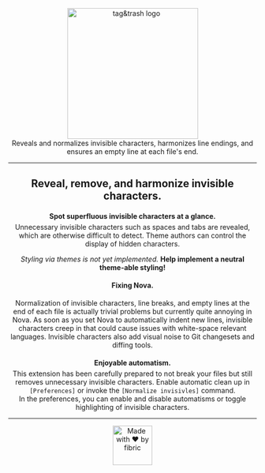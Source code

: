 <div align="center">

<img src="https://gitlab.com/fibric/tag-and-trash-nova-extension/-/raw/main/Images/logo/tag&trash-logo-small.svg" alt="tag&trash logo" width="265">

<p style="margin: 0 auto 0">
Reveals and normalizes invisible characters, harmonizes line endings, and ensures an empty line at each file's end.
</p>

<!--
<img src="https://gitlab.com/fibric/tag-and-trash-nova-extension/-/raw/main/Images/tag-and-trash-video.gif?inline=true" alt="tag&trash video showing invisible characters removed">
-->

-----

<!--
<img src="https://gitlab.com/fibric/tag-and-trash-nova-extension/-/raw/main/Images/tag-and-trash-screenshow@2x.png?inline=true" alt="tag&trash screenshot showing extension preferences">
-->

## Reveal, remove, and harmonize invisible characters.

#### Spot superfluous invisible characters at a glance.

<p style="margin: -1em auto 0">
Unnecessary invisible characters such as spaces and tabs are revealed, which are otherwise difficult to detect. Theme authors can control the display of hidden characters.
</p>
<p style="margin: 0 auto 0">

*Styling via themes is not yet implemented.* **Help implement a neutral theme-able styling!**
</p>

#### Fixing Nova.

<p style="margin: 0 auto 0">
Normalization of invisible characters, line breaks, and empty lines at the end of each file is actually trivial problems but currently quite annoying in Nova. As soon as you set Nova to automatically indent new lines, invisible characters creep in that could cause issues with white-space relevant languages. Invisible characters also add visual noise to Git changesets and diffing tools.
</p>

#### Enjoyable automatism.

<p style="margin: -1em auto 0">
This extension has been carefully prepared to not break your files but still removes unnecessary invisible characters.
Enable automatic clean up in <code>[Preferences]</code> or invoke the <code>[Normalize invisivles]</code> command.
</p>
<p style="margin: 0 auto 0">
In the preferences, you can enable and disable automatisms or toggle highlighting of invisible characters.
</p>

-----

<img src="https://gitlab.com/fibric/logo/-/raw/master/fibric-logo-text.svg" width="80" alt="Made with ❤️ by fibric">
</div>
